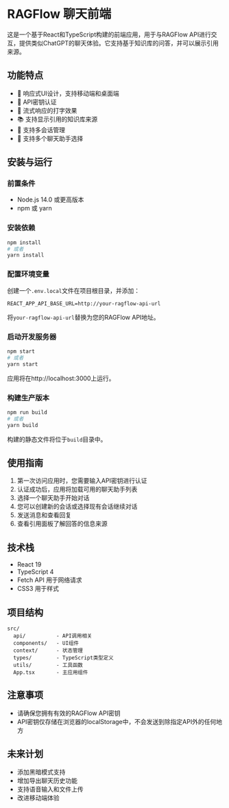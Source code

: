 # RAGFlow 聊天前端

这是一个基于React和TypeScript构建的前端应用，用于与RAGFlow API进行交互，提供类似ChatGPT的聊天体验。它支持基于知识库的问答，并可以展示引用来源。

## 功能特点

- 📱 响应式UI设计，支持移动端和桌面端
- 🔑 API密钥认证
- 💬 流式响应的打字效果
- 📚 支持显示引用的知识库来源
- 📝 支持多会话管理
- 🤖 支持多个聊天助手选择

## 安装与运行

### 前置条件

- Node.js 14.0 或更高版本
- npm 或 yarn

### 安装依赖

```bash
npm install
# 或者
yarn install
```

### 配置环境变量

创建一个`.env.local`文件在项目根目录，并添加：

```
REACT_APP_API_BASE_URL=http://your-ragflow-api-url
```

将`your-ragflow-api-url`替换为您的RAGFlow API地址。

### 启动开发服务器

```bash
npm start
# 或者
yarn start
```

应用将在http://localhost:3000上运行。

### 构建生产版本

```bash
npm run build
# 或者
yarn build
```

构建的静态文件将位于`build`目录中。

## 使用指南

1. 第一次访问应用时，您需要输入API密钥进行认证
2. 认证成功后，应用将加载可用的聊天助手列表
3. 选择一个聊天助手开始对话
4. 您可以创建新的会话或选择现有会话继续对话
5. 发送消息和查看回复
6. 查看引用面板了解回答的信息来源

## 技术栈

- React 19
- TypeScript 4
- Fetch API 用于网络请求
- CSS3 用于样式

## 项目结构

```
src/
  api/          - API调用相关
  components/   - UI组件
  context/      - 状态管理
  types/        - TypeScript类型定义
  utils/        - 工具函数
  App.tsx       - 主应用组件
```

## 注意事项

- 请确保您拥有有效的RAGFlow API密钥
- API密钥仅存储在浏览器的localStorage中，不会发送到除指定API外的任何地方

## 未来计划

- 添加黑暗模式支持
- 增加导出聊天历史功能
- 支持语音输入和文件上传
- 改进移动端体验
